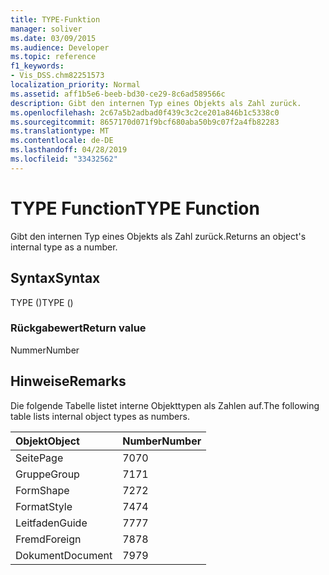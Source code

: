 ```yaml
---
title: TYPE-Funktion
manager: soliver
ms.date: 03/09/2015
ms.audience: Developer
ms.topic: reference
f1_keywords:
- Vis_DSS.chm82251573
localization_priority: Normal
ms.assetid: aff1b5e6-beeb-bd30-ce29-8c6ad589566c
description: Gibt den internen Typ eines Objekts als Zahl zurück.
ms.openlocfilehash: 2c67a5b2adbad0f439c3c2ce201a846b1c5338c0
ms.sourcegitcommit: 8657170d071f9bcf680aba50b9c07f2a4fb82283
ms.translationtype: MT
ms.contentlocale: de-DE
ms.lasthandoff: 04/28/2019
ms.locfileid: "33432562"
---
```

# <a name="type-function"></a><span data-ttu-id="f2df9-103">TYPE Function</span><span class="sxs-lookup"><span data-stu-id="f2df9-103">TYPE Function</span></span>

<span data-ttu-id="f2df9-104">Gibt den internen Typ eines Objekts als Zahl zurück.</span><span class="sxs-lookup"><span data-stu-id="f2df9-104">Returns an object's internal type as a number.</span></span> 
  
## <a name="syntax"></a><span data-ttu-id="f2df9-105">Syntax</span><span class="sxs-lookup"><span data-stu-id="f2df9-105">Syntax</span></span>

<span data-ttu-id="f2df9-106">TYPE ()</span><span class="sxs-lookup"><span data-stu-id="f2df9-106">TYPE ()</span></span>
  
### <a name="return-value"></a><span data-ttu-id="f2df9-107">Rückgabewert</span><span class="sxs-lookup"><span data-stu-id="f2df9-107">Return value</span></span>

<span data-ttu-id="f2df9-108">Nummer</span><span class="sxs-lookup"><span data-stu-id="f2df9-108">Number</span></span>
  
## <a name="remarks"></a><span data-ttu-id="f2df9-109">Hinweise</span><span class="sxs-lookup"><span data-stu-id="f2df9-109">Remarks</span></span>

<span data-ttu-id="f2df9-110">Die folgende Tabelle listet interne Objekttypen als Zahlen auf.</span><span class="sxs-lookup"><span data-stu-id="f2df9-110">The following table lists internal object types as numbers.</span></span>
  
|<span data-ttu-id="f2df9-111">**Objekt**</span><span class="sxs-lookup"><span data-stu-id="f2df9-111">**Object**</span></span>|<span data-ttu-id="f2df9-112">**Number**</span><span class="sxs-lookup"><span data-stu-id="f2df9-112">**Number**</span></span>|
|:-----|:-----|
|<span data-ttu-id="f2df9-113">Seite</span><span class="sxs-lookup"><span data-stu-id="f2df9-113">Page</span></span>  <br/> |<span data-ttu-id="f2df9-114">70</span><span class="sxs-lookup"><span data-stu-id="f2df9-114">70</span></span>  <br/> |
|<span data-ttu-id="f2df9-115">Gruppe</span><span class="sxs-lookup"><span data-stu-id="f2df9-115">Group</span></span>  <br/> |<span data-ttu-id="f2df9-116">71</span><span class="sxs-lookup"><span data-stu-id="f2df9-116">71</span></span>  <br/> |
|<span data-ttu-id="f2df9-117">Form</span><span class="sxs-lookup"><span data-stu-id="f2df9-117">Shape</span></span>  <br/> |<span data-ttu-id="f2df9-118">72</span><span class="sxs-lookup"><span data-stu-id="f2df9-118">72</span></span>  <br/> |
|<span data-ttu-id="f2df9-119">Format</span><span class="sxs-lookup"><span data-stu-id="f2df9-119">Style</span></span>  <br/> |<span data-ttu-id="f2df9-120">74</span><span class="sxs-lookup"><span data-stu-id="f2df9-120">74</span></span>  <br/> |
|<span data-ttu-id="f2df9-121">Leitfaden</span><span class="sxs-lookup"><span data-stu-id="f2df9-121">Guide</span></span>  <br/> |<span data-ttu-id="f2df9-122">77</span><span class="sxs-lookup"><span data-stu-id="f2df9-122">77</span></span>  <br/> |
|<span data-ttu-id="f2df9-123">Fremd</span><span class="sxs-lookup"><span data-stu-id="f2df9-123">Foreign</span></span>  <br/> |<span data-ttu-id="f2df9-124">78</span><span class="sxs-lookup"><span data-stu-id="f2df9-124">78</span></span>  <br/> |
|<span data-ttu-id="f2df9-125">Dokument</span><span class="sxs-lookup"><span data-stu-id="f2df9-125">Document</span></span>  <br/> |<span data-ttu-id="f2df9-126">79</span><span class="sxs-lookup"><span data-stu-id="f2df9-126">79</span></span>  <br/> |
   

